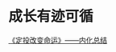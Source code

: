 # 成长有迹可循

[《定投改变命运》——内化总结](https://github.com/Galaxy1227/Galaxy1227.github.io/blob/master/%E3%80%8A%E5%AE%9A%E6%8A%95%E6%94%B9%E5%8F%98%E5%91%BD%E8%BF%90%E3%80%8B%E2%80%94%E2%80%94%E5%86%85%E5%8C%96%E6%80%BB%E7%BB%93.md)
